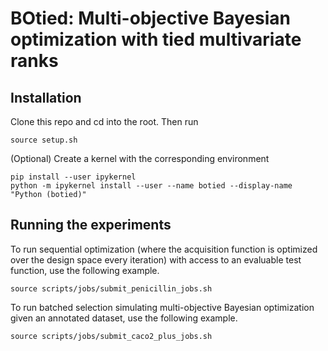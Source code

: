 # BOtied: Multi-objective Bayesian optimization with tied multivariate ranks

## Installation

Clone this repo and cd into the root. Then run
```
source setup.sh

```

(Optional) Create a kernel with the corresponding environment
```
pip install --user ipykernel
python -m ipykernel install --user --name botied --display-name "Python (botied)"
```

## Running the experiments

To run sequential optimization (where the acquisition function is optimized over the design space every iteration) with access to an evaluable test function, use the following example.
```
source scripts/jobs/submit_penicillin_jobs.sh
```

To run batched selection simulating multi-objective Bayesian optimization given an annotated dataset, use the following example.
```
source scripts/jobs/submit_caco2_plus_jobs.sh
```
